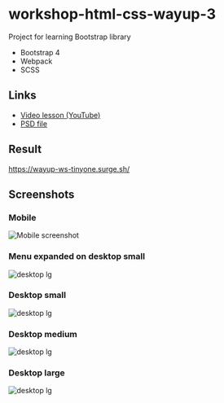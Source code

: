 # workshop-html-css-wayup-3
Project for learning Bootstrap library

- Bootstrap 4
- Webpack
- SCSS

## Links

 - [Video lesson (YouTube)](https://www.youtube.com/watch?v=SQIh8SBXc5c)
 - [PSD file](https://wayup.in/lm/load/lm53)

## Result
https://wayup-ws-tinyone.surge.sh/

## Screenshots

### Mobile
![Mobile screenshot](https://i.imgur.com/q3UXJHe.png)

### Menu expanded on desktop small
![desktop lg](https://i.imgur.com/OxqBBOV.png)

### Desktop small
![desktop lg](https://i.imgur.com/QmOWM2r.png)

### Desktop medium
![desktop lg](https://i.imgur.com/Hb4hRNN.png)

### Desktop large
![desktop lg](https://i.imgur.com/8cC1cdG.png)
